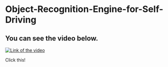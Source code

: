 # Object-Recognition-Engine-for-Self-Driving



## You can see the video below.

[![Link of the video](https://img.youtube.com/vi/Rj5GVoOWZgM/0.jpg)](http://www.youtube.com/watch?v=Rj5GVoOWZgM)

Click this!
